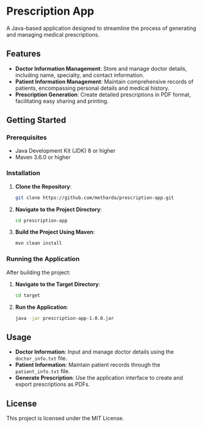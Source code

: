 # Prescription App

A Java-based application designed to streamline the process of generating and managing medical prescriptions.

## Features

- **Doctor Information Management**: Store and manage doctor details, including name, specialty, and contact information.
- **Patient Information Management**: Maintain comprehensive records of patients, encompassing personal details and medical history.
- **Prescription Generation**: Create detailed prescriptions in PDF format, facilitating easy sharing and printing.

## Getting Started

### Prerequisites

- Java Development Kit (JDK) 8 or higher
- Maven 3.6.0 or higher

### Installation

1. **Clone the Repository**:

   ```bash
   git clone https://github.com/metharda/prescription-app.git
   ```

2. **Navigate to the Project Directory**:

   ```bash
   cd prescription-app
   ```

3. **Build the Project Using Maven**:

   ```bash
   mvn clean install
   ```

### Running the Application

After building the project:

1. **Navigate to the Target Directory**:

   ```bash
   cd target
   ```

2. **Run the Application**:

   ```bash
   java -jar prescription-app-1.0.0.jar
   ```

## Usage

- **Doctor Information**: Input and manage doctor details using the `doctor_info.txt` file.
- **Patient Information**: Maintain patient records through the `patient_info.txt` file.
- **Generate Prescription**: Use the application interface to create and export prescriptions as PDFs.

## License

This project is licensed under the MIT License.
